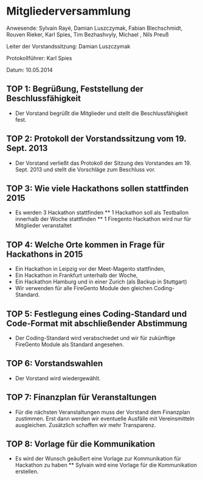 ﻿Mitgliederversammlung
=====================

Anwesende: Sylvain Rayé, Damian Luszczymak, Fabian Blechschmidt, Rouven Rieker, Karl Spies, Tim Bezhashvyly, Michael , Nils Preuß

Leiter der Vorstandssitzung: Damian Luszczymak

Protokollführer: Karl Spies

Datum: 10.05.2014

TOP 1: Begrüßung, Feststellung der Beschlussfähigkeit
--------------------------
* Der Vorstand begrüßt die Mitglieder und stellt die Beschlussfähigkeit fest.

TOP 2: Protokoll der Vorstandssitzung vom 19. Sept. 2013
--------------------------------------------------------
* Der Vorstand verließt das Protokoll der Sitzung des Vorstandes am 19. Sept. 2013 und stellt die Vorschläge zum Beschluss vor.

TOP 3: Wie viele Hackathons sollen stattfinden 2015
---------------------------------------------------
* Es werden 3 Hackathon stattfinden
** 1 Hackathon soll als Testballon innerhalb der Woche stattfinden
** 1 Firegento Hackathon wird nur für Mitglieder veranstaltet

TOP 4:  Welche Orte kommen in Frage für Hackathons in 2015
----------------------------------------------------------
* Ein Hackathon in Leipzig vor der Meet-Magento stattfinden, 
* Ein Hackathon in Frankfurt unterhalb der Woche, 
* Ein Hackathon Hamburg und in einer Zurich (als Backup in Stuttgart)
* Wir verwenden für alle FireGento Module den gleichen Coding-Standard.

TOP 5: Festlegung eines Coding-Standard und Code-Format mit abschließender Abstimmung
-------------------------------------------------------------------------------------
* Der Coding-Standard wird verabschiedet und wir für zukünftige FireGento Module als Standard angesehen.

TOP 6: Vorstandswahlen
----------------------
* Der Vorstand wird wiedergewählt.

TOP 7: Finanzplan für Veranstaltungen
-------------------------------------
* Für die nächsten Veranstaltungen muss der Vorstand dem Finanzplan zustimmen. Erst dann werden wir eventuelle Ausfälle mit Vereinsmitteln ausgleichen. Zusätzlich schaffen wir mehr Transparenz.

TOP 8: Vorlage für die Kommunikation
------------------------------------
* Es wird der Wunsch geäußert eine Vorlage zur Kommunikation für Hackathon zu haben
** Sylvain wird eine Vorlage für die Kommunikation erstellen.